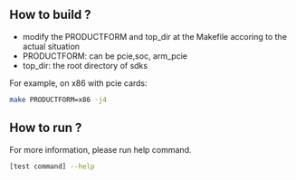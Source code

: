 ## How to build ?

 * modify the PRODUCTFORM and top_dir at the Makefile accoring to the actual situation
 * PRODUCTFORM: can be pcie,soc, arm_pcie
 * top_dir: the root directory of sdks

For example, on x86 with pcie cards:
``` bash
make PRODUCTFORM=x86 -j4
```
## How to run ?

For more information, please run help command.
``` bash 
[test command] --help
```



